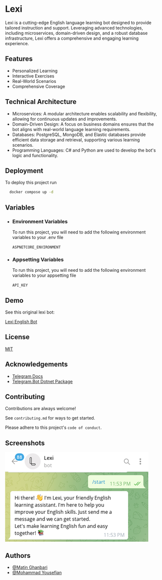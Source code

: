 # Lexi

Lexi is a cutting-edge English language learning bot designed to provide tailored instruction and support. Leveraging advanced technologies, including microservices, domain-driven design, and a robust database infrastructure, Lexi offers a comprehensive and engaging learning experience.

## Features

- Personalized Learning
- Interactive Exercises
- Real-World Scenarios
- Comprehensive Coverage

## Technical Architecture

- Microservices: A modular architecture enables scalability and flexibility, allowing for continuous updates and improvements.
- Domain-Driven Design: A focus on business domains ensures that the bot aligns with real-world language learning requirements.
- Databases: PostgreSQL, MongoDB, and Elastic databases provide efficient data storage and retrieval, supporting various learning scenarios.
- Programming Languages: C# and Python are used to develop the bot's logic and functionality.

## Deployment

To deploy this project run

```bash
  docker compose up -d
```

## Variables

- ### Environment Variables

  To run this project, you will need to add the following environment variables to your .env file

  `ASPNETCORE_ENVIRONMENT`

- ### Appsetting Variables

  To run this project, you will need to add the following environment variables to your appsetting file

  `API_KEY`

## Demo

See this original lexi bot:

[Lexi English Bot](https://t.me/LexiEnglishBot)

## License

[MIT](https://choosealicense.com/licenses/mit/)

## Acknowledgements

- [Telegram Docs](https://core.telegram.org/bots)
- [Telegram.Bot Dotnet Package](https://github.com/TelegramBots/Telegram.Bot)

## Contributing

Contributions are always welcome!

See `contributing.md` for ways to get started.

Please adhere to this project's `code of conduct`.

## Screenshots

![App Screenshot](https://github.com/LexiEnglishBot/Lexi/blob/develop/assets/images/screenshots/home/Screenshot%202024-09-14%20235334.png?raw=true)

## Authors

- [@Matin Ghanbari](https://github.com/MatinGhanbari)
- [@Mohammad Yousefian](https://github.com/MohammadYSF)
